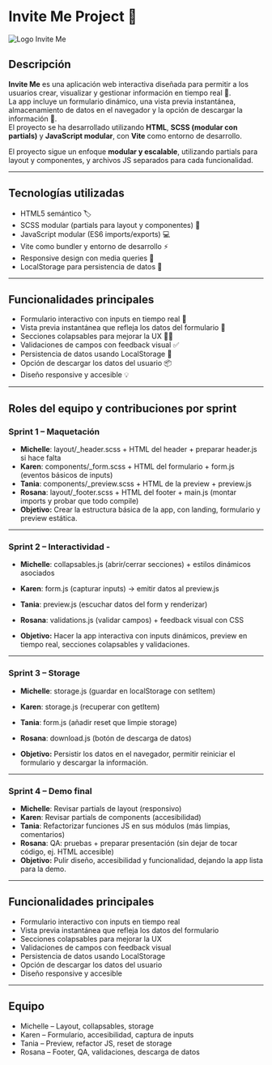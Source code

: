 # Invite Me Project 🚀

![Logo Invite Me]()

## Descripción

**Invite Me** es una aplicación web interactiva diseñada para permitir a los usuarios crear, visualizar y gestionar información en tiempo real 📝.  
La app incluye un formulario dinámico, una vista previa instantánea, almacenamiento de datos en el navegador y la opción de descargar la información 💾.  
El proyecto se ha desarrollado utilizando **HTML**, **SCSS (modular con partials)** y **JavaScript modular**, con **Vite** como entorno de desarrollo.

El proyecto sigue un enfoque **modular y escalable**, utilizando partials para layout y componentes, y archivos JS separados para cada funcionalidad.

---

## Tecnologías utilizadas

- HTML5 semántico 🏷️
- SCSS modular (partials para layout y componentes) 🎨
- JavaScript modular (ES6 imports/exports) 💻
- Vite como bundler y entorno de desarrollo ⚡
- Responsive design con media queries 📱
- LocalStorage para persistencia de datos 💾

---

## Funcionalidades principales

- Formulario interactivo con inputs en tiempo real 🎉  
- Vista previa instantánea que refleja los datos del formulario 👀  
- Secciones colapsables para mejorar la UX 🐱‍💻  
- Validaciones de campos con feedback visual ✅  
- Persistencia de datos usando LocalStorage 💾  
- Opción de descargar los datos del usuario 📦  
- Diseño responsive y accesible 💡

---

## Roles del equipo y contribuciones por sprint 

### Sprint 1 – Maquetación 

- **Michelle**: layout/_header.scss + HTML del header + preparar header.js si hace falta  
- **Karen**: components/_form.scss + HTML del formulario + form.js (eventos básicos de inputs) 
- **Tania**: components/_preview.scss + HTML de la preview + preview.js  
- **Rosana**: layout/_footer.scss + HTML del footer + main.js (montar imports y probar que todo compile) 
- **Objetivo:** Crear la estructura básica de la app, con landing, formulario y preview estática.

--- 

### Sprint 2 – Interactividad - 

- **Michelle**: collapsables.js (abrir/cerrar secciones) + estilos dinámicos asociados 
- **Karen**: form.js (capturar inputs) → emitir datos al preview.js 
- **Tania**: preview.js (escuchar datos del form y renderizar) 
- **Rosana**: validations.js (validar campos) + feedback visual con CSS 

- **Objetivo:** Hacer la app interactiva con inputs dinámicos, preview en tiempo real, secciones colapsables y validaciones. 

---

### Sprint 3 – Storage 

- **Michelle**: storage.js (guardar en localStorage con setItem) 
- **Karen**: storage.js (recuperar con getItem) 
- **Tania**: form.js (añadir reset que limpie storage) 
- **Rosana**: download.js (botón de descarga de datos) 

- **Objetivo:** Persistir los datos en el navegador, permitir reiniciar el formulario y descargar la información. 

--- 

### Sprint 4 – Demo final 

- **Michelle**: Revisar partials de layout (responsivo) 
- **Karen**: Revisar partials de components (accesibilidad) 
- **Tania**: Refactorizar funciones JS en sus módulos (más limpias, comentarios) 
- **Rosana**: QA: pruebas + preparar presentación (sin dejar de tocar código, ej. HTML accesible) 
- **Objetivo:** Pulir diseño, accesibilidad y funcionalidad, dejando la app lista para la demo. 

--- 

## Funcionalidades principales 

- Formulario interactivo con inputs en tiempo real 
- Vista previa instantánea que refleja los datos del formulario 
- Secciones colapsables para mejorar la UX 
- Validaciones de campos con feedback visual 
- Persistencia de datos usando LocalStorage 
- Opción de descargar los datos del usuario 
- Diseño responsive y accesible 

--- 

## Equipo 
- Michelle – Layout, collapsables, storage 
- Karen – Formulario, accesibilidad, captura de inputs 
- Tania – Preview, refactor JS, reset de storage 
- Rosana – Footer, QA, validaciones, descarga de datos